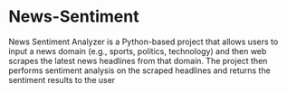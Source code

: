 # News-Sentiment
News Sentiment Analyzer is a Python-based project that allows users to input a news domain (e.g., sports, politics, technology) and then web scrapes the latest news headlines from that domain. The project then performs sentiment analysis on the scraped headlines and returns the sentiment results to the user
